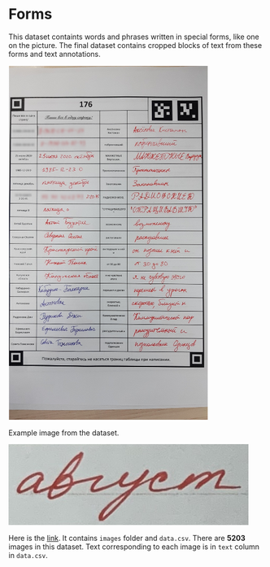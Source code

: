 # Forms

 This dataset containts words and phrases written in special forms, like one on the picture. The final dataset contains cropped blocks of text from these forms and text annotations.

![image](form.png)


Example image from the dataset.

![image](august.png)

Here is the [link](https://drive.google.com/file/d/1XdDlbuOGaxodhFU_Bo9-zoZBguJE8oZD/view?usp=sharing). It contains `images` folder and `data.csv`. There are **5203** images in this dataset. Text corresponding to each image is in `text` column in `data.csv`.
